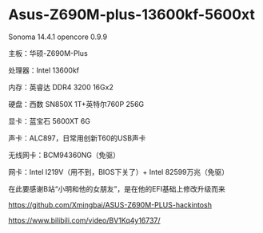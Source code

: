 # Asus-Z690M-plus-13600kf-5600xt

Sonoma 14.4.1 opencore 0.9.9

主板：华硕-Z690M-Plus

处理器：Intel 13600kf

内存：英睿达 DDR4 3200 16Gx2

硬盘：西数 SN850X 1T+英特尔760P 256G

显卡：蓝宝石 5600XT 6G

声卡：ALC897，日常用创新T60的USB声卡

无线网卡：BCM94360NG（免驱）

网卡：Intel I219V（用不到，BIOS下关了）+ Intel 82599万兆（免驱）


在此要感谢B站“小明和他的女朋友”，是在他的EFI基础上修改升级而来

https://github.com/Xmingbai/ASUS-Z690M-PLUS-hackintosh

https://www.bilibili.com/video/BV1Kq4y16737/


